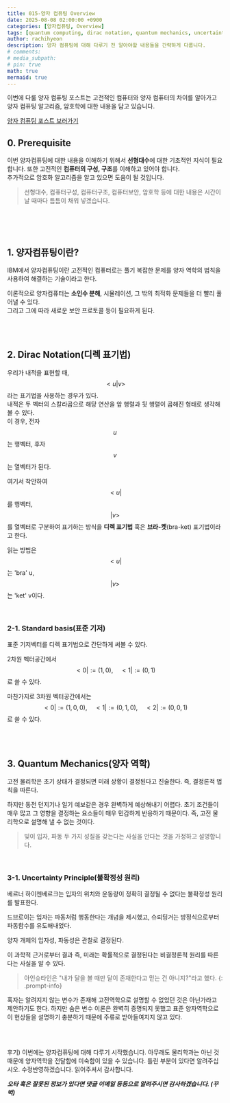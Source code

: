 ```yaml
---
title: 015-양자 컴퓨팅 Overview
date: 2025-08-08 02:00:00 +0900
categories: [양자컴퓨팅, Overview]
tags: [quantum computing, dirac notation, quantum mechanics, uncertainty principle]
author: rachihyeon 
description: 양자 컴퓨팅에 대해 다루기 전 알아야할 내용들을 간략하게 다룹니다.
# comments: 
# media_subpath: 
# pin: true
math: true
mermaid: true
---
```


이번에 다룰 양자 컴퓨팅 포스트는 고전적인 컴퓨터와 양자 컴퓨터의 차이를 알아가고 양자 컴퓨팅 알고리즘, 암호학에 대한 내용을 담고 있습니다.

[양자 컴퓨팅 포스트 보러가기](/categories/양자컴퓨팅/)

## 0. Prerequisite

이번 양자컴퓨팅에 대한 내용을 이해하기 위해서 **선형대수**에 대한 기초적인 지식이 필요합니다. 또한 고전적인 **컴퓨터의 구성, 구조**를 이해하고 있어야 합니다. <br>
추가적으로 암호화 알고리즘을 알고 있으면 도움이 될 것입니다.

>선형대수, 컴퓨터구성, 컴퓨터구조, 컴퓨터보안, 암호학 등에 대한 내용은 시간이 날 때마다 틈틈이 채워 넣겠습니다.

<br>
<br>
<br>

## 1. 양자컴퓨팅이란?

IBM에서 양자컴퓨팅이란 고전적인 컴퓨터로는 풀기 복잡한 문제를 양자 역학의 법칙을 사용하여 해결하는 기술이라고 한다.

이론적으로 양자컴퓨터는 **소인수 분해**, 시뮬레이션, 그 밖의 최적화 문제들을 더 빨리 풀어낼 수 있다.<br>
그리고 그에 따라 새로운 보안 프로토콜 등이 필요하게 된다.

<br>
<br>

## 2. Dirac Notation(디렉 표기법)

우리가 내적을 표현할 때, $$<u \vert v>$$라는 표기법을 사용하는 경우가 있다. <br>
내적은 두 벡터의 스칼라곱으로 해당 연산을 앞 행렬과 뒷 행렬이 곱해진 형태로 생각해볼 수 있다. <br>
이 경우, 전자 $$u$$는 행벡터, 후자 $$v$$는 열벡터가 된다.

여기서 착안하여 $$<u \vert$$ 를 행벡터, $$\vert v>$$ 를 열벡터로 구분하여 표기하는 방식을 **디렉 표기법** 혹은 **브라-켓**(bra-ket) 표기법이라고 한다.

읽는 방법은 $$<u \vert$$는 'bra' u, $$\vert v>$$는 'ket' v이다.

<br>

### 2-1. Standard basis(표준 기저)

표준 기저벡터를 디렉 표기법으로 간단하게 써볼 수 있다.

2차원 벡터공간에서  $$<0 \vert := (1, 0), \quad <1 \vert := (0, 1)$$ 로 쓸 수 있다.

마찬가지로 3차원 벡터공간에서는 $$<0 \vert := (1, 0, 0), \quad  <1 \vert := (0, 1, 0), \quad <2 \vert := (0, 0, 1)$$ 로 쓸 수 있다.

<br>
<br>

## 3. Quantum Mechanics(양자 역학)

고전 물리학은 초기 상태가 결정되면 미래 상황이 결정된다고 진술한다. 즉, 결정론적 법칙을 따른다. 

하지만 동전 던지기나 일기 예보같은 경우 완벽하게 예상해내기 어렵다. 초기 조건들이 매우 많고 그 영향을 결정하는 요소들이 매우 민감하게 반응하기 때문이다. 즉, 고전 물리학으로 설명해 낼 수 없는 것이다. 

>빛이 입자, 파동 두 가지 성질을 갖는다는 사실을 안다는 것을 가정하고 설명합니다.

<br>

### 3-1. Uncertainty Principle(불확정성 원리)

베르너 하이젠베르크는 입자의 위치와 운동량이 정확히 결정될 수 없다는 불확정성 원리를 발표한다. 

드브로이는 입자는 파동처럼 행동한다는 개념을 제시했고, 슈뢰딩거는 방정식으로부터 파동함수를 유도해내었다. 

양자 개체의 입자성, 파동성은 관찰로 결정된다. 

이 과학적 근거로부터 결과 즉, 미래는 확률적으로 결정된다는 비결정론적 원리를 따른다는 사실을 알 수 있다. 

>아인슈타인은 "내가 달을 볼 때만 달이 존재한다고 믿는 건 아니지?"라고 했다.
{: .prompt-info}

혹자는 알려지지 않는 변수가 존재해 고전역학으로 설명할 수 없었던 것은 아닌가라고 제안하기도 한다. 하지만 숨은 변수 이론은 완벽히 증명되지 못했고 표준 양자역학으로 이 현상들을 설명하기 충분하기 때문에 주류로 받아들여지지 않고 있다.

<br>
<br>

후기) 이번에는 양자컴퓨팅에 대해 다루기 시작했습니다. 아무래도 물리학과는 아닌 것 때문에 양자역학을 전달함에 미숙함이 있을 수 있습니다. 틀린 부분이 있다면 알려주십시오. 수정반영하겠습니다. 읽어주셔서 감사합니다.

***오타 혹은 잘못된 정보가 있다면 댓글 이메일 등등으로 알려주시면 감사하겠습니다. (꾸벅)***